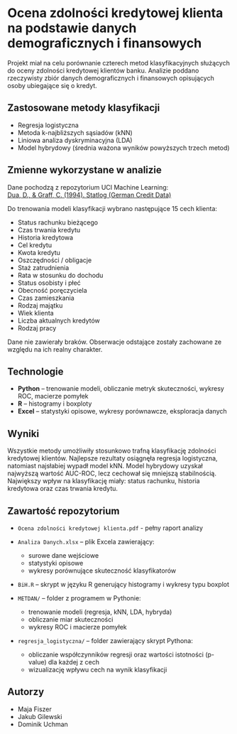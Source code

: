 # Ocena zdolności kredytowej klienta na podstawie danych demograficznych i finansowych

Projekt miał na celu porównanie czterech metod klasyfikacyjnych służących do oceny zdolności kredytowej klientów banku. Analizie poddano rzeczywisty zbiór danych demograficznych i finansowych opisujących osoby ubiegające się o kredyt.


## Zastosowane metody klasyfikacji

- Regresja logistyczna  
- Metoda k-najbliższych sąsiadów (kNN)  
- Liniowa analiza dyskryminacyjna (LDA)  
- Model hybrydowy (średnia ważona wyników powyższych trzech metod)


## Zmienne wykorzystane w analizie

Dane pochodzą z repozytorium UCI Machine Learning:  
[Dua, D., & Graff, C. (1994). Statlog (German Credit Data)](https://archive.ics.uci.edu/dataset/144/statlog+german+credit+data)

Do trenowania modeli klasyfikacji wybrano następujące 15 cech klienta:

- Status rachunku bieżącego  
- Czas trwania kredytu  
- Historia kredytowa  
- Cel kredytu  
- Kwota kredytu  
- Oszczędności / obligacje  
- Staż zatrudnienia  
- Rata w stosunku do dochodu  
- Status osobisty i płeć  
- Obecność poręczyciela  
- Czas zamieszkania  
- Rodzaj majątku  
- Wiek klienta  
- Liczba aktualnych kredytów  
- Rodzaj pracy  

Dane nie zawierały braków. Obserwacje odstające zostały zachowane ze względu na ich realny charakter.


## Technologie

- **Python** – trenowanie modeli, obliczanie metryk skuteczności, wykresy ROC, macierze pomyłek  
- **R** – histogramy i boxploty  
- **Excel** – statystyki opisowe, wykresy porównawcze, eksploracja danych


## Wyniki

Wszystkie metody umożliwiły stosunkowo trafną klasyfikację zdolności kredytowej klientów. Najlepsze rezultaty osiągnęła regresja logistyczna, natomiast najsłabiej wypadł model kNN. Model hybrydowy uzyskał najwyższą wartość AUC-ROC, lecz cechował się mniejszą stabilnością. Największy wpływ na klasyfikację miały: status rachunku, historia kredytowa oraz czas trwania kredytu.

## Zawartość repozytorium

- `Ocena zdolności kredytowej klienta.pdf` - pełny raport analizy
  
- `Analiza Danych.xlsx` – plik Excela zawierający:
  - surowe dane wejściowe  
  - statystyki opisowe  
  - wykresy porównujące skuteczność klasyfikatorów  

- `BiH.R` – skrypt w języku R generujący histogramy i wykresy typu boxplot  

- `METDAN/` – folder z programem w Pythonie:
  - trenowanie modeli (regresja, kNN, LDA, hybryda)  
  - obliczanie miar skuteczności  
  - wykresy ROC i macierze pomyłek

- `regresja_logistyczna/` – folder zawierający skrypt Pythona:
  - obliczanie współczynników regresji oraz wartości istotności (p-value) dla każdej z cech  
  - wizualizację wpływu cech na wynik klasyfikacji
 


## Autorzy

- Maja Fiszer  
- Jakub Gilewski  
- Dominik Uchman  
